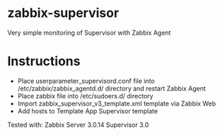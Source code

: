 # zabbix-supervisor
Very simple monitoring of Supervisor with Zabbix Agent

# Instructions

- Place userparameter_supervisord.conf file into /etc/zabbix/zabbix_agentd.d/ directory and restart Zabbix Agent
- Place zabbix file into /etc/sudoers.d/ directory
- Import zabbix_supervisor_v3_template.xml template via Zabbix Web
- Add hosts to Template App Supervisor template

Tested with:
Zabbix Server 3.0.14
Supervisor 3.0
